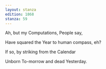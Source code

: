 ```yaml
---
layout: stanza
edition: 1868
stanza: 59
---
```


Ah, but my Computations, People say,

Have squared the Year to human compass, eh?

If so, by striking from the Calendar

Unborn To-morrow and dead Yesterday.
